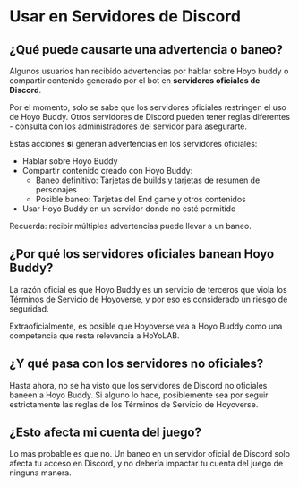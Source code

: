# Usar en Servidores de Discord

## ¿Qué puede causarte una advertencia o baneo?

Algunos usuarios han recibido advertencias por hablar sobre Hoyo buddy o compartir contenido generado por el bot en **servidores oficiales de Discord**.

Por el momento, solo se sabe que los servidores oficiales restringen el uso de Hoyo Buddy. Otros servidores de Discord pueden tener reglas diferentes - consulta con los administradores del servidor para asegurarte.

Estas acciones **sí** generan advertencias en los servidores oficiales:

- Hablar sobre Hoyo Buddy
- Compartir contenido creado con Hoyo Buddy:
  - Baneo definitivo: Tarjetas de builds y tarjetas de resumen de personajes
  - Posible baneo: Tarjetas del End game y otros contenidos
- Usar Hoyo Buddy en un servidor donde no esté permitido

Recuerda: recibir múltiples advertencias puede llevar a un baneo.

## ¿Por qué los servidores oficiales banean Hoyo Buddy?

La razón oficial es que Hoyo Buddy es un servicio de terceros que viola los Términos de Servicio de Hoyoverse, y por eso es considerado un riesgo de seguridad.

Extraoficialmente, es posible que Hoyoverse vea a Hoyo Buddy como una competencia que resta relevancia a HoYoLAB.

## ¿Y qué pasa con los servidores no oficiales?

Hasta ahora, no se ha visto que los servidores de Discord no oficiales baneen a Hoyo Buddy. Si alguno lo hace, posiblemente sea por seguir estrictamente las reglas de los Términos de Servicio de Hoyoverse.

## ¿Esto afecta mi cuenta del juego?

Lo más probable es que no. Un baneo en un servidor oficial de Discord solo afecta tu acceso en Discord, y no debería impactar tu cuenta del juego de ninguna manera.
